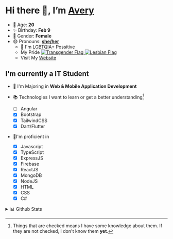 # Hi there 👋, I’m [Avery][website]

- 🌸 Age: **20**
- ✨ Birthday: **Feb 9**
- 🎨 Gender: **Female**
- 😄 Pronouns: **[she/her][pronounspage]**
  - 🌈 I'm [LGBTQIA+][lgbt-foundation] Possitive
  - <div class="Flags">
      <span>My Pride</span>
      <a href="https://en.pronouns.page/dictionary/terminology#transgender">
        <img src="https://pronouns.page/flags/Transgender.png" alt="Transgender Flag" height="15px"/>
      </a>
      <a href="https://en.pronouns.page/dictionary/terminology#lesbian">
      <img src="https://pronouns.page/flags/Lesbian.png" alt="Lesbian Flag" height="15px"/>
      </a>
    </div>
  - Visit My [Website][website]

## I'm currently a IT Student

- 📌 I'm Majoring in **Web & Mobile Application Development**
- 📚 Technologies I want to learn or get a better understanding[^1]

  - [ ] Angular
  - [x] Bootstrap
  - [x] TailwindCSS
  - [x] Dart/Flutter

- 🎉I'm proficient in

  - [x] Javascript
  - [x] TypeScript
  - [x] ExpressJS
  - [x] Firebase
  - [x] ReactJS
  - [x] MongoDB
  - [x] NodeJS
  - [x] HTML
  - [x] CSS
  - [x] C#

<details>
  <summary>
    📊 Github Stats
  </summary>

<!--START_SECTION:waka-->
![Code Time](http://img.shields.io/badge/Code%20Time-613%20hrs%2038%20mins-blue)

![Profile Views](http://img.shields.io/badge/Profile%20Views-0-blue)

**🐱 My GitHub Data** 

> 📦 130.0 kB Used in GitHub's Storage 
 > 
> 🏆 73 Contributions in the Year 2023
 > 
> 💼 Opted to Hire
 > 
> 📜 23 Public Repositories 
 > 
> 🔑 28 Private Repositories 
 > 
**I'm a Night 🦉** 

```text
🌞 Morning                131 commits         ███░░░░░░░░░░░░░░░░░░░░░░   11.67 % 
🌆 Daytime                411 commits         █████████░░░░░░░░░░░░░░░░   36.60 % 
🌃 Evening                426 commits         █████████░░░░░░░░░░░░░░░░   37.93 % 
🌙 Night                  155 commits         ███░░░░░░░░░░░░░░░░░░░░░░   13.80 % 
```
📅 **I'm Most Productive on Monday** 

```text
Monday                   252 commits         ██████░░░░░░░░░░░░░░░░░░░   22.44 % 
Tuesday                  216 commits         █████░░░░░░░░░░░░░░░░░░░░   19.23 % 
Wednesday                162 commits         ████░░░░░░░░░░░░░░░░░░░░░   14.43 % 
Thursday                 168 commits         ████░░░░░░░░░░░░░░░░░░░░░   14.96 % 
Friday                   139 commits         ███░░░░░░░░░░░░░░░░░░░░░░   12.38 % 
Saturday                 99 commits          ██░░░░░░░░░░░░░░░░░░░░░░░   08.82 % 
Sunday                   87 commits          ██░░░░░░░░░░░░░░░░░░░░░░░   07.75 % 
```


📊 **This Week I Spent My Time On** 

```text
🕑︎ Time Zone: America/Halifax

💬 Programming Languages: 
Kotlin                   2 hrs 6 mins        ████████████░░░░░░░░░░░░░   49.16 % 
Java                     1 hr 1 min          ██████░░░░░░░░░░░░░░░░░░░   24.00 % 
HTML                     45 mins             ████░░░░░░░░░░░░░░░░░░░░░   17.63 % 
Properties               6 mins              █░░░░░░░░░░░░░░░░░░░░░░░░   02.45 % 
XML                      5 mins              ░░░░░░░░░░░░░░░░░░░░░░░░░   01.96 % 

🔥 Editors: 
Android Studio           2 hrs 20 mins       ██████████████░░░░░░░░░░░   54.36 % 
IntelliJ                 1 hr 57 mins        ███████████░░░░░░░░░░░░░░   45.64 % 

🐱‍💻 Projects: 
lab-7-Avery-Rose         2 hrs 16 mins       █████████████░░░░░░░░░░░░   52.94 % 
PlayerLogger             42 mins             ████░░░░░░░░░░░░░░░░░░░░░   16.57 % 
java-ee-restaurant-projec39 mins             ████░░░░░░░░░░░░░░░░░░░░░   15.25 % 
java-ee-test-2-Avery-Rose33 mins             ███░░░░░░░░░░░░░░░░░░░░░░   13.17 % 
TipTime                  1 min               ░░░░░░░░░░░░░░░░░░░░░░░░░   00.61 % 

💻 Operating System: 
Windows                  4 hrs 17 mins       █████████████████████████   100.00 % 
```

**I Mostly Code in JavaScript** 

```text
JavaScript               23 repos            ███████░░░░░░░░░░░░░░░░░░   29.49 % 
Java                     12 repos            ████░░░░░░░░░░░░░░░░░░░░░   15.38 % 
Kotlin                   8 repos             ███░░░░░░░░░░░░░░░░░░░░░░   10.26 % 
HTML                     6 repos             ██░░░░░░░░░░░░░░░░░░░░░░░   07.69 % 
Python                   1 repo              ░░░░░░░░░░░░░░░░░░░░░░░░░   01.28 % 
```



**Timeline**

![Lines of Code chart](https://raw.githubusercontent.com/Avery-Rose/Avery-Rose/main/assets/bar_graph.png)


 Last Updated on 02/04/2023 18:35:07 UTC
<!--END_SECTION:waka-->

</details>

[^1]:
    Things that are checked means I have some knowledge about them.
    If they are not checked, I don't know them **yet**.

[//]: <> (Links)

[wakatime-profile]: https://wakatime.com/@Averyyyyyyyy
[pronouns-definitions]: https://en.pronouns.page/she/her
[pronounspage]: https://pronouns.page/@cattgirlava
[lgbt-foundation]: https://lgbt.foundation/
[website]: https://avarose.dev/
[alexandres-badge-repo]: https://github.com/alexandresanlim/Badges4-README.md-Profile
